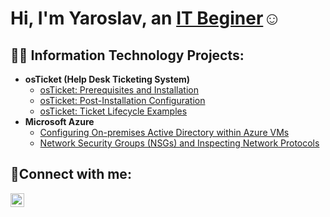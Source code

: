 <h1>Hi, I'm Yaroslav, an <a href="https://www.linkedin.com/in/yaroslav-kulish/">IT Beginer</a>☺</h1>

<h2>👨‍💻 Information Technology Projects:</h2>

- <b>osTicket (Help Desk Ticketing System)</b>
  - [osTicket: Prerequisites and Installation](https://github.com/molodour/osticket-prereqs)
  - [osTicket: Post-Installation Configuration](https://github.com/molodour/post-install-config)
  - [osTicket: Ticket Lifecycle Examples](https://github.com/molodour/ticket-lifecycle)
- <b>Microsoft Azure</b>
  - [Configuring On-premises Active Directory within Azure VMs](https://github.com/molodour/configure-ad)
  - [Network Security Groups (NSGs) and Inspecting Network Protocols](https://github.com/molodour/azure-network-protocol)

<h2>🤳Connect with me:</h2>


[<img align="left" alt="Josh | LinkedIn" width="22px" src="https://cdn.jsdelivr.net/npm/simple-icons@v3/icons/linkedin.svg" />][linkedin]


[linkedin]: https://linkedin.com/in/
